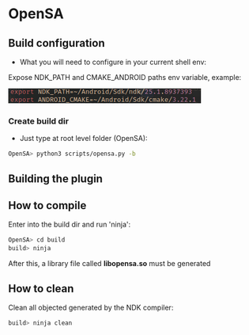 # OpenSA

## Build configuration

- What you will need to configure in your current shell env:

Expose NDK_PATH and CMAKE_ANDROID paths env variable, example:

![Env configuration](assets/envvar.jpeg)

### Create build dir

- Just type at root level folder (OpenSA):

~~~bash
OpenSA> python3 scripts/opensa.py -b
~~~

## Building the plugin

## How to compile

Enter into the build dir and run 'ninja':

~~~bash
OpenSA> cd build
build> ninja
~~~

After this, a library file called **libopensa.so** must be generated

## How to clean

Clean all objected generated by the NDK compiler:

~~~bash
build> ninja clean
~~~




